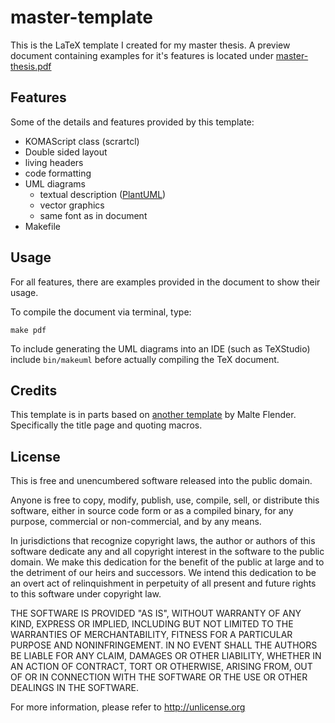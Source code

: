master-template
===

This is the LaTeX template I created for my master thesis.
A preview document containing examples for it's features
is located under [master-thesis.pdf]()

Features
---
Some of the details and features provided by this template:
* KOMAScript class (scrartcl)
* Double sided layout
* living headers
* code formatting
* UML diagrams
    * textual description ([PlantUML](http://plantuml.com))
    * vector graphics
    * same font as in document
* Makefile

Usage
---
For all features, there are examples provided in the document
to show their usage.

To compile the document via terminal, type:

    make pdf

To include generating the UML diagrams into an IDE
(such as TeXStudio) include ``bin/makeuml`` before
actually compiling the TeX document.

Credits
---

This template is in parts based on [another template](https://bitbucket.org/mflender/abschlussarbeitsvorlage)
by Malte Flender. Specifically the title page and quoting macros.

License
---

This is free and unencumbered software released into the public domain.

Anyone is free to copy, modify, publish, use, compile, sell, or
distribute this software, either in source code form or as a compiled
binary, for any purpose, commercial or non-commercial, and by any
means.

In jurisdictions that recognize copyright laws, the author or authors
of this software dedicate any and all copyright interest in the
software to the public domain. We make this dedication for the benefit
of the public at large and to the detriment of our heirs and
successors. We intend this dedication to be an overt act of
relinquishment in perpetuity of all present and future rights to this
software under copyright law.

THE SOFTWARE IS PROVIDED "AS IS", WITHOUT WARRANTY OF ANY KIND,
EXPRESS OR IMPLIED, INCLUDING BUT NOT LIMITED TO THE WARRANTIES OF
MERCHANTABILITY, FITNESS FOR A PARTICULAR PURPOSE AND NONINFRINGEMENT.
IN NO EVENT SHALL THE AUTHORS BE LIABLE FOR ANY CLAIM, DAMAGES OR
OTHER LIABILITY, WHETHER IN AN ACTION OF CONTRACT, TORT OR OTHERWISE,
ARISING FROM, OUT OF OR IN CONNECTION WITH THE SOFTWARE OR THE USE OR
OTHER DEALINGS IN THE SOFTWARE.

For more information, please refer to <http://unlicense.org>
